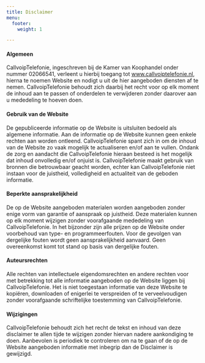 ```yaml
---
title: Disclaimer
menu:
  footer:
    weight: 1

---
```


#### Algemeen

CallvoipTelefonie, ingeschreven bij de Kamer van Koophandel onder nummer 02066541, verleent u hierbij toegang tot www.callvoiptelefonie.nl, hierna te noemen Website en nodigt u uit de hier aangeboden diensten af te nemen. CallvoipTelefonie behoudt zich daarbij het recht voor op elk moment de inhoud aan te passen of onderdelen te verwijderen zonder daarover aan u mededeling te hoeven doen.

#### Gebruik van de Website

De gepubliceerde informatie op de Website is uitsluiten bedoeld als algemene informatie. Aan de informatie op de Website kunnen geen enkele rechten aan worden ontleend. CallvoipTelefonie spant zich in om de inhoud van de Website zo vaak mogelijk te actualiseren en/of aan te vullen. Ondank de zorg en aandacht die CallvoipTelefonie hieraan besteed is het mogelijk dat inhoud onvolledig en/of onjuist is. CallvoipTelefonie maakt gebruik van bronnen die betrouwbaar geacht worden, echter kan CallvoipTelefonie niet instaan voor de juistheid, volledigheid en actualiteit van de geboden informatie.

#### Beperkte aansprakelijkheid

De op de Website aangeboden materialen worden aangeboden zonder enige vorm van garantie of aanspraak op juistheid. Deze materialen kunnen op elk moment wijzigen zonder voorafgaande mededeling van CallvoipTelefonie. In het bijzonder zijn alle prijzen op de Website onder voorbehoud van type- en programmeerfouten. Voor de gevolgen van dergelijke fouten wordt geen aansprakelijkheid aanvaard. Geen overeenkomst komt tot stand op basis van dergelijke fouten.

#### Auteursrechten

Alle rechten van intellectuele eigendomsrechten en andere rechten voor met betrekking tot alle informatie aangeboden op de Website liggen bij CallvoipTelefonie. Het is niet toegestaan informatie van deze Website te kopiëren, downloaden of enigerlei te verspreiden of te verveelvoudigen zonder voorafgaande schriftelijke toestemming van CallvoipTelefonie.

#### Wijzigingen

CallvoipTelefonie behoudt zich het recht de tekst en inhoud van deze disclaimer te allen tijde te wijzigen zonder hiervan nadere aankondiging te doen. Aanbevolen is periodiek te controleren om na te gaan of de op de Website aangeboden informatie met inbegrip dan de Disclaimer is gewijzigd.